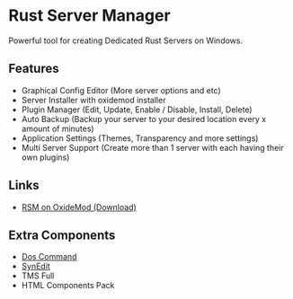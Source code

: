 # Rust Server Manager
Powerful tool for creating Dedicated Rust Servers on Windows.

<h2>Features</h2>
<ul>
  <li>Graphical Config Editor (More server options and etc)</li>
  <li>Server Installer with oxidemod installer</li>
  <li>Plugin Manager (Edit, Update, Enable / Disable, Install, Delete)</li>
  <li>Auto Backup (Backup your server to your desired location every x amount of minutes)</li>
  <li>Application Settings (Themes, Transparency and more settings)</li>
  <li>Multi Server Support (Create more than 1 server with each having their own plugins)</li>
</ul>

<h2>Links</h2>
<ul>
  <li><a href="http://oxidemod.org/resources/rust-server-manager.2494/">RSM on OxideMod (Download)</a></li>
</ul>

<h2>Extra Components</h2>
<ul>
  <li><a href="https://github.com/TurboPack-Tokyo/DOSCommand">Dos Command</a></li>
  <li><a href="https://github.com/TurboPack/SynEdit">SynEdit</a></li>
  <li>TMS Full</li>
  <li>HTML Components Pack</li>
</ul>
